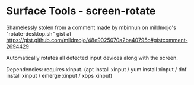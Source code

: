 # Surface Tools - screen-rotate

Shamelessly stolen from a comment made by mbinnun on mildmojo's "rotate-desktop.sh" gist at https://gist.github.com/mildmojo/48e9025070a2ba40795c#gistcomment-2694429

Automatically rotates all detected input devices along with the screen.

Dependencies: requires xinput. (apt install xinput / yum install xinput / dnf install xinput / emerge xinput / xbps xinput)
